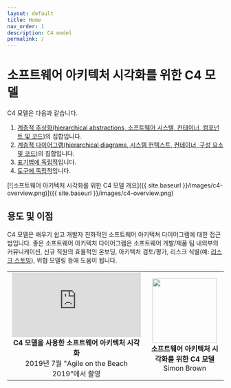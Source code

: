 ```yaml
---
layout: default
title: Home
nav_order: 1
description: C4 model
permalink: /
---
```


# 소프트웨어 아키텍처 시각화를 위한 C4 모델

C4 모델은 다음과 같습니다.

1. [계층적 추상화(hierarchical abstractions, 소프트웨어 시스템, 컨테이너, 컴포넌트 및 코드)](<(/abstractions)>)의 집합입니다.
2. [계층적 다이어그램(hierarchical diagrams, 시스템 컨텍스트, 컨테이너, 구성 요소 및 코드)](<(/diagrams)>)의 집합입니다.
3. [표기법에 독립적](/diagrams/notation)입니다.
4. [도구에 독립적](/tooling)입니다.

[![소프트웨어 아키텍처 시각화를 위한 C4 모델 개요]({{ site.baseurl }}/images/c4-overview.png)]({{ site.baseurl }}/images/c4-overview.png)

## 용도 및 이점

C4 모델은 배우기 쉽고 개발자 친화적인 소프트웨어 아키텍쳐 다이어그램에 대한 접근법입니다.
좋은 소프트웨어 아키텍처 다이어그램은 소프트웨어 개발/제품 팀 내외부의 커뮤니케이션,
신규 직원의 효율적인 온보딩, 아키텍처 검토/평가, 리스크 식별(예: [리스크 스토밍](https://riskstorming.com)),
위협 모델링 등에 도움이 됩니다.

<table style="text-align: center">
<tr>
<td>
<iframe src="https://www.youtube-nocookie.com/embed/x2-rSnhpw0g" title="YouTube video player" frameborder="0" allow="accelerometer; autoplay; clipboard-write; encrypted-media; gyroscope; picture-in-picture; web-share" allowfullscreen></iframe>
<br />
<b>C4 모델을 사용한 소프트웨어 아키텍처 시각화</b>
<br />
2019년 7월 "Agile on the Beach 2019"에서 촬영
</td>
<td>
<a href="https://leanpub.com/visualising-software-architecture"><img src="{{ site.baseurl }}/images/book-small.png" width="150px" /></a>
<br />
<b>소프트웨어 아키텍처 시각화를 위한 C4 모델</b>
<br />Simon Brown
</td>
</tr>
</table>

<script>
    const links = {
        'abstractions': '/abstractions',
        'systemcontextdiagram': '/diagrams/system-context',
        'containerdiagram': '/diagrams/container',
        'componentdiagram': '/diagrams/component',
        'codediagram': '/diagrams/code',
        'systemlandscapediagram': '/diagrams/system-landscape',
        'dynamicdiagram': '/diagrams/dynamic',
        'deploymentdiagram': '/diagrams/deployment',
        'notation': '/diagrams/notation',
        'tooling': '/tooling',
        'faq': '/faq',
    };
    var hash = window.location.hash;

    if (hash && hash.length > 0) {
        hash = hash.substring(1).toLowerCase();
        const link = links[hash];

        if (link) {
            window.location.href = link;
        }
    }
</script>
